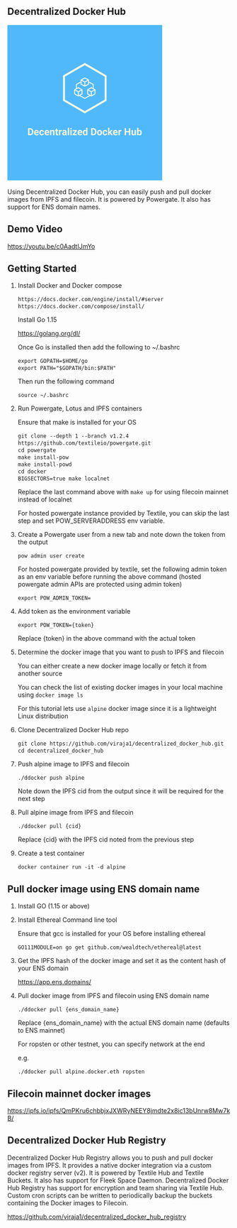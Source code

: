 ## Decentralized Docker Hub

![](logo.png)

Using Decentralized Docker Hub, you can easily push and pull docker images
from IPFS and filecoin. It is powered by Powergate. It also has support for ENS domain names.

## Demo Video
https://youtu.be/c0AadtIJmYo


## Getting Started

1) Install Docker and Docker compose
   ```
   https://docs.docker.com/engine/install/#server
   https://docs.docker.com/compose/install/
   ```
   
   Install Go 1.15
   
   https://golang.org/dl/
   
   Once Go is installed then add the following to ~/.bashrc
   
   ```
   export GOPATH=$HOME/go
   export PATH="$GOPATH/bin:$PATH"
   ```
   
   Then run the following command
   ```
   source ~/.bashrc
   ```
      
2) Run Powergate, Lotus and IPFS containers
   
   Ensure that make is installed for your OS
   
   ```
   git clone --depth 1 --branch v1.2.4 https://github.com/textileio/powergate.git
   cd powergate
   make install-pow
   make install-powd
   cd docker
   BIGSECTORS=true make localnet
   ```
   
   Replace the last command above with `make up` for using filecoin mainnet instead of localnet
   
   For hosted powergate instance provided by Textile, you can skip the last step and set POW_SERVERADDRESS env variable. 
      
 3) Create a Powergate user from a new tab and note down the token from the output
 
    ```
    pow admin user create
    ```
    
    For hosted powergate provided by textile, set the following admin token as an env variable before
    running the above command (hosted powergate admin APIs are protected using admin token)
    ```
    export POW_ADMIN_TOKEN=
    ```
    
 4) Add token as the environment variable
 
    ```
    export POW_TOKEN={token}
    ```
    
    Replace {token} in the above command with the actual token
    
 5) Determine the docker image that you want to push to IPFS and filecoin
 
    You can either create a new docker image locally or fetch it 
    from another source
    
    You can check the list of existing docker images in your local 
    machine using `docker image ls`
    
    For this tutorial lets use `alpine` docker image since it is a 
    lightweight Linux distribution
    
 6) Clone Decentralized Docker Hub repo
 
    ```
    git clone https://github.com/viraja1/decentralized_docker_hub.git
    cd decentralized_docker_hub
    ```
 
 7) Push alpine image to IPFS and filecoin
 
    ```
    ./ddocker push alpine
    ```
    
    Note down the IPFS cid from the output since it will be required
    for the next step
    
 8) Pull alpine image from IPFS and filecoin
 
    ```
    ./ddocker pull {cid}
    ```
    
    Replace {cid} with the IPFS cid noted from the previous step
    
 9) Create a test container
    ```
    docker container run -it -d alpine
    ```
    
## Pull docker image using ENS domain name

1) Install GO (1.15 or above)

2) Install Ethereal Command line tool  

   Ensure that gcc is installed for your OS before installing ethereal  
   ```
   GO111MODULE=on go get github.com/wealdtech/ethereal@latest
   ```
   
3) Get the IPFS hash of the docker image and set it as the content hash of your ENS domain

   https://app.ens.domains/

4) Pull docker image from IPFS and filecoin using ENS domain name

   ```
   ./ddocker pull {ens_domain_name}
   ```
   
   Replace {ens_domain_name} with the actual ENS domain name (defaults to ENS mainnet)
   
   For ropsten or other testnet, you can specify network at the end
   
   e.g. 
   ```
   ./ddocker pull alpine.docker.eth ropsten
   ```


## Filecoin mainnet docker images
https://ipfs.io/ipfs/QmPKru6chbbjxJXWRyNEEY8jmdte2x8ic13bUnrw8Mw7kB/


## Decentralized Docker Hub Registry

Decentralized Docker Hub Registry allows you to push and pull docker images from IPFS. 
It provides a native docker integration via a custom docker registry server (v2). 
It is powered by Textile Hub and Textile Buckets. It also has support for Fleek Space Daemon. 
Decentralized Docker Hub Registry has support for encryption and team sharing via Textile Hub. 
Custom cron scripts can be written to periodically backup the buckets containing the Docker images to Filecoin.  

https://github.com/viraja1/decentralized_docker_hub_registry